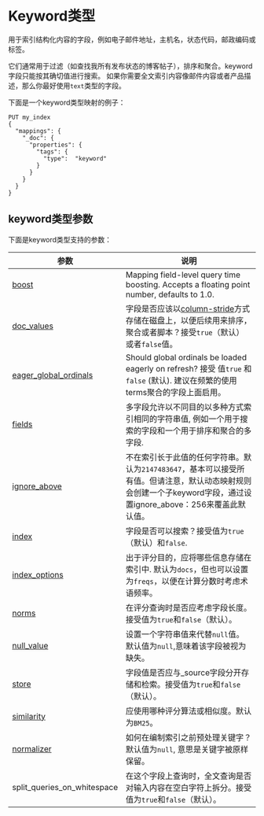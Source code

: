 # Keyword类型
用于索引结构化内容的字段，例如电子邮件地址，主机名，状态代码，邮政编码或标签。 

它们通常用于过滤（如查找我所有发布状态的博客帖子），排序和聚合。keyword字段只能按其确切值进行搜索。
如果你需要全文索引内容像邮件内容或者产品描述，那么你最好使用`text`类型的字段。

下面是一个keyword类型映射的例子：
````
PUT my_index
{
  "mappings": {
    "_doc": {
      "properties": {
        "tags": {
          "type":  "keyword"
        }
      }
    }
  }
}
````
## keyword类型参数
下面是keyword类型支持的参数：

参数 | 说明 
----- | ------ 
[boost](https://www.elastic.co/guide/en/elasticsearch/reference/current/keyword.html) | Mapping field-level query time boosting. Accepts a floating point number, defaults to 1.0.
[doc_values](https://www.elastic.co/guide/en/elasticsearch/reference/current/doc-values.html) | 字段是否应该以[column-stride](https://discuss.elastic.co/t/what-does-column-stride-field-mean-regarding-doc-values-in-elasticsearch-lecune/111332)方式存储在磁盘上，以便后续用来排序，聚合或者脚本？接受`true`（默认）或者`false`值。
[eager_global_ordinals](https://www.elastic.co/guide/en/elasticsearch/reference/current/eager-global-ordinals.html)|Should global ordinals be loaded eagerly on refresh? 接受 值`true` 和 `false` (默认). 建议在频繁的使用terms聚合的字段上面启用。
[fields](https://www.elastic.co/guide/en/elasticsearch/reference/current/multi-fields.html)|多字段允许以不同目的以多种方式索引相同的字符串值, 例如一个用于搜索的字段和一个用于排序和聚合的多字段.
[ignore_above](https://www.elastic.co/guide/en/elasticsearch/reference/current/ignore-above.html)|不在索引长于此值的任何字符串。默认为`2147483647`，基本可以接受所有值。但请注意，默认动态映射规则会创建一个子keyword字段，通过设置ignore_above：256来覆盖此默认值。
[index](https://www.elastic.co/guide/en/elasticsearch/reference/current/mapping-index.html)|字段是否可以搜索？接受值为`true`（默认）和`false`.
[index_options](https://www.elastic.co/guide/en/elasticsearch/reference/current/index-options.html)|出于评分目的，应将哪些信息存储在索引中. 默认为`docs`，但也可以设置为`freqs`，以便在计算分数时考虑术语频率。
[norms](https://www.elastic.co/guide/en/elasticsearch/reference/current/norms.html)|在评分查询时是否应考虑字段长度。接受值为`true`和`false`（默认）。
[null_value](https://www.elastic.co/guide/en/elasticsearch/reference/current/null-value.html)|设置一个字符串值来代替`null`值。默认值为`null`,意味着该字段被视为缺失。
[store](https://www.elastic.co/guide/en/elasticsearch/reference/current/mapping-store.html)|字段值是否应与_source字段分开存储和检索。接受值为`true`和`false`（默认）。
[similarity](https://www.elastic.co/guide/en/elasticsearch/reference/current/similarity.html)|应使用哪种评分算法或相似度。默认为`BM25`。
[normalizer](https://www.elastic.co/guide/en/elasticsearch/reference/current/normalizer.html)|如何在编制索引之前预处理关键字？默认值为`null`, 意思是关键字被原样保留。
split_queries_on_whitespace|在这个字段上查询时，全文查询是否对输入内容在空白字符上拆分。接受值为`true`和`false`（默认）。


